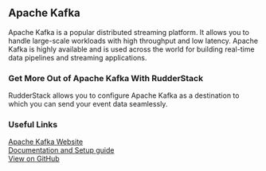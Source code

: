 ## Apache Kafka

Apache Kafka is a popular distributed streaming platform. It allows you to handle large-scale workloads with high throughput and low latency. Apache Kafka is highly available and is used across the world for building real-time data pipelines and streaming applications.

### Get More Out of Apache Kafka With RudderStack

RudderStack allows you to configure Apache Kafka as a destination to which you can send your event data seamlessly.

### Useful Links

[Apache Kafka Website][]  
[Documentation and Setup guide][]  
[View on GitHub][]

[//]: # "These are reference links used in the body of this note and get stripped out when the markdown processor does its job. There is no need to format nicely because it shouldn't be seen. Thanks SO - http://stackoverflow.com/questions/4823468/store-comments-in-markdown-syntax"
[apache kafka website]: https://kafka.apache.org/
[documentation and setup guide]: https://docs.rudderstack.com/destinations/kafka
[view on github]: https://github.com/rudderlabs/rudder-transformer/tree/master/v0/destinations/kafka
